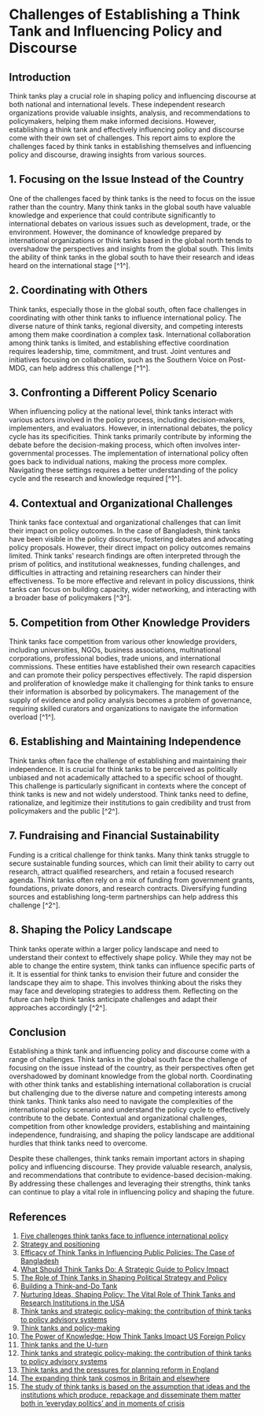 # Challenges of Establishing a Think Tank and Influencing Policy and Discourse

## Introduction

Think tanks play a crucial role in shaping policy and influencing discourse at both national and international levels. These independent research organizations provide valuable insights, analysis, and recommendations to policymakers, helping them make informed decisions. However, establishing a think tank and effectively influencing policy and discourse come with their own set of challenges. This report aims to explore the challenges faced by think tanks in establishing themselves and influencing policy and discourse, drawing insights from various sources.

## 1. Focusing on the Issue Instead of the Country

One of the challenges faced by think tanks is the need to focus on the issue rather than the country. Many think tanks in the global south have valuable knowledge and experience that could contribute significantly to international debates on various issues such as development, trade, or the environment. However, the dominance of knowledge prepared by international organizations or think tanks based in the global north tends to overshadow the perspectives and insights from the global south. This limits the ability of think tanks in the global south to have their research and ideas heard on the international stage [^1^].

## 2. Coordinating with Others

Think tanks, especially those in the global south, often face challenges in coordinating with other think tanks to influence international policy. The diverse nature of think tanks, regional diversity, and competing interests among them make coordination a complex task. International collaboration among think tanks is limited, and establishing effective coordination requires leadership, time, commitment, and trust. Joint ventures and initiatives focusing on collaboration, such as the Southern Voice on Post-MDG, can help address this challenge [^1^].

## 3. Confronting a Different Policy Scenario

When influencing policy at the national level, think tanks interact with various actors involved in the policy process, including decision-makers, implementers, and evaluators. However, in international debates, the policy cycle has its specificities. Think tanks primarily contribute by informing the debate before the decision-making process, which often involves inter-governmental processes. The implementation of international policy often goes back to individual nations, making the process more complex. Navigating these settings requires a better understanding of the policy cycle and the research and knowledge required [^1^].

## 4. Contextual and Organizational Challenges

Think tanks face contextual and organizational challenges that can limit their impact on policy outcomes. In the case of Bangladesh, think tanks have been visible in the policy discourse, fostering debates and advocating policy proposals. However, their direct impact on policy outcomes remains limited. Think tanks' research findings are often interpreted through the prism of politics, and institutional weaknesses, funding challenges, and difficulties in attracting and retaining researchers can hinder their effectiveness. To be more effective and relevant in policy discussions, think tanks can focus on building capacity, wider networking, and interacting with a broader base of policymakers [^3^].

## 5. Competition from Other Knowledge Providers

Think tanks face competition from various other knowledge providers, including universities, NGOs, business associations, multinational corporations, professional bodies, trade unions, and international commissions. These entities have established their own research capacities and can promote their policy perspectives effectively. The rapid dispersion and proliferation of knowledge make it challenging for think tanks to ensure their information is absorbed by policymakers. The management of the supply of evidence and policy analysis becomes a problem of governance, requiring skilled curators and organizations to navigate the information overload [^1^].

## 6. Establishing and Maintaining Independence

Think tanks often face the challenge of establishing and maintaining their independence. It is crucial for think tanks to be perceived as politically unbiased and not academically attached to a specific school of thought. This challenge is particularly significant in contexts where the concept of think tanks is new and not widely understood. Think tanks need to define, rationalize, and legitimize their institutions to gain credibility and trust from policymakers and the public [^2^].

## 7. Fundraising and Financial Sustainability

Funding is a critical challenge for think tanks. Many think tanks struggle to secure sustainable funding sources, which can limit their ability to carry out research, attract qualified researchers, and retain a focused research agenda. Think tanks often rely on a mix of funding from government grants, foundations, private donors, and research contracts. Diversifying funding sources and establishing long-term partnerships can help address this challenge [^2^].

## 8. Shaping the Policy Landscape

Think tanks operate within a larger policy landscape and need to understand their context to effectively shape policy. While they may not be able to change the entire system, think tanks can influence specific parts of it. It is essential for think tanks to envision their future and consider the landscape they aim to shape. This involves thinking about the risks they may face and developing strategies to address them. Reflecting on the future can help think tanks anticipate challenges and adapt their approaches accordingly [^2^].

## Conclusion

Establishing a think tank and influencing policy and discourse come with a range of challenges. Think tanks in the global south face the challenge of focusing on the issue instead of the country, as their perspectives often get overshadowed by dominant knowledge from the global north. Coordinating with other think tanks and establishing international collaboration is crucial but challenging due to the diverse nature and competing interests among think tanks. Think tanks also need to navigate the complexities of the international policy scenario and understand the policy cycle to effectively contribute to the debate. Contextual and organizational challenges, competition from other knowledge providers, establishing and maintaining independence, fundraising, and shaping the policy landscape are additional hurdles that think tanks need to overcome.

Despite these challenges, think tanks remain important actors in shaping policy and influencing discourse. They provide valuable research, analysis, and recommendations that contribute to evidence-based decision-making. By addressing these challenges and leveraging their strengths, think tanks can continue to play a vital role in influencing policy and shaping the future.

## References

1. [Five challenges think tanks face to influence international policy](https://onthinktanks.org/articles/five-challenges-think-tanks-face-to-influence-international-policy/)
2. [Strategy and positioning](https://buildathinktank.org/strategy-and-positioning/)
3. [Efficacy of Think Tanks in Influencing Public Policies: The Case of Bangladesh](https://www.tandfonline.com/doi/full/10.1080/02185377.2013.793561)
4. [What Should Think Tanks Do: A Strategic Guide to Policy Impact](https://www.wilsoncenter.org/book/what-should-think-tanks-do-strategic-guide-to-policy-impact)
5. [The Role of Think Tanks in Shaping Political Strategy and Policy](https://theschoolofpolitics.com/blog/the-role-of-think-tanks-in-shaping-political-strategy-and-policy/)
6. [Building a Think-and-Do Tank](https://ssir.org/articles/entry/building_a_think_and_do_tank)
7. [Nurturing Ideas, Shaping Policy: The Vital Role of Think Tanks and Research Institutions in the USA](https://www.sunshineslate.com/in-focus/nurturing-ideas-shaping-policy-the-vital-role-of-think-tanks-and-research-institutions-in-the-usa/)
8. [Think tanks and strategic policy-making: the contribution of think tanks to policy advisory systems](https://www.researchgate.net/publication/294728669_Think_tanks_and_strategic_policy-making_the_contribution_of_think_tanks_to_policy_advisory_systems)
9. [Think tanks and policy-making](https://www.semanticscholar.org/paper/Think-tanks-and-policy-making-Pautz/bab96d57e8dc63dbd94836a7276aaa96d038bb82)
10. [The Power of Knowledge: How Think Tanks Impact US Foreign Policy](https://academic.oup.com/fpa/article/18/1/orab034/6424498)
11. [Think tanks and the U-turn](https://academic.oup.com/policyandsociety/article/37/2/155/6401388)
12. [Think tanks and strategic policy-making: the contribution of think tanks to policy advisory systems](https://academic.oup.com/policyandsociety/article/37/2/155/6401388)
13. [Think tanks and the pressures for planning reform in England](https://academic.oup.com/policyandsociety/article/37/2/155/6401388)
14. [The expanding think tank cosmos in Britain and elsewhere](https://academic.oup.com/policyandsociety/article/37/2/155/6401388)
15. [The study of think tanks is based on the assumption that ideas and the institutions which produce, repackage and disseminate them matter both in ‘everyday politics’ and in moments of crisis](https://academic.oup.com/policyandsociety/article/37/2/155/6401388)